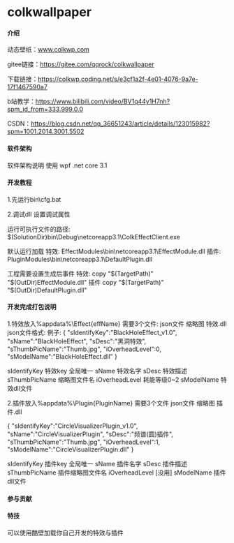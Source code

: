 # colkwallpaper

#### 介绍
动态壁纸：www.colkwp.com 

gitee链接：https://gitee.com/qqrock/colkwallpaper

下载链接：https://colkwp.coding.net/s/e3cf1a2f-4e01-4076-9a7e-17f1467590a7

b站教学：https://www.bilibili.com/video/BV1q44y1H7nh?spm_id_from=333.999.0.0

CSDN：https://blog.csdn.net/qq_36651243/article/details/123015982?spm=1001.2014.3001.5502

#### 软件架构
软件架构说明
 使用 wpf .net core 3.1 

#### 开发教程

1.先运行bin\cfg.bat

2.调试dll 设置调试属性

运行可执行文件的路径:
$(SolutionDir)bin\Debug\netcoreapp3.1\ColkEffectClient.exe

默认运行加载 
特效:
EffectModules\bin\netcoreapp3.1\EffectModule.dll
插件:
PluginModules\bin\netcoreapp3.1\DefaultPlugin.dll


工程需要设置生成后事件
特效:
copy  "$(TargetPath)"  "$(OutDir)EffectModule.dll"
插件
copy  "$(TargetPath)"  "$(OutDir)DefaultPlugin.dll"


#### 开发完成打包说明
1.特效放入%appdata%\Effect\{effName}
需要3个文件: json文件 缩略图 特效.dll
json文件格式:
例子:
{
    "sIdentifyKey":"BlackHoleEffect_v1.0",
    "sName":"BlackHoleEffect",
    "sDesc":"黑洞特效",
    "sThumbPicName":"Thumb.jpg",
    "iOverheadLevel":0,
    "sModelName":"BlackHoleEffect.dll"
}

sIdentifyKey 特效key 全局唯一
sName 特效名字
sDesc 特效描述
sThumbPicName 缩略图文件名
iOverheadLevel 耗能等级0~2
sModelName  特效dll文件

2.插件放入%appdata%\Plugin\{PluginName}
需要3个文件
json文件 缩略图 插件.dll

{
    "sIdentifyKey":"CircleVisualizerPlugin_v1.0",
    "sName":"CircleVisualizerPlugin",
    "sDesc":"频谱(圆)插件",
    "sThumbPicName":"Thumb.jpg",
    "iOverheadLevel":1,
    "sModelName":"CircleVisualizerPlugin.dll"
}

sIdentifyKey 插件key 全局唯一
sName 插件名字
sDesc 插件描述
sThumbPicName 插件缩略图文件名
iOverheadLevel [没用]
sModelName  插件dll文件

#### 参与贡献



#### 特技

可以使用酷壁加载你自己开发的特效与插件
